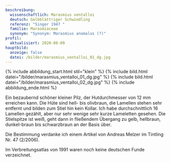 ```yaml
---
beschreibung:
  wissenschaftlich: Marasmius ventalloi
  deutsch: Gelbblättriger Schwindling
  referenz: "Singer 1947 "
  familie: Marasmiaceae
  synonym: "Synonym: Marasmius anomalus (?)"
profil:
  aktualisiert: 2020-08-09
hauptbild:
  anzeige: false
  datei: /bilder/marasmius_ventalloi_01_dg.jpg
---
```

{% include abbildung_start.html stil="klein" %}
{% include bild.html datei="/bilder/marasmius_ventalloi_01_dg.jpg" %}
{% include bild.html datei="/bilder/marasmius_ventalloi_02_dg.jpg" %}
{% include abbildung_ende.html %}

Ein bezaubernd schöner kleiner Pilz, der Hutdurchmesser von 12 mm erreichen kann. Die Hüte sind hell- bis olivbraun, die Lamellen stehen sehr entfernt und bilden zum Stiel hin kein Kollar. Ich habe durchschnittlich 16 Lamellen gezählt, aber nur sehr wenige sehr kurze Lameletten gesehen. Die Stielspitze ist weiß, geht dann in fließendem Übergang zu gelb, hellbraun, dunkel-braun bis schwarzbraun an der Basis über.

Die Bestimmung verdanke ich einem Artikel von Andreas Melzer im Tintling Nr. 47 (2/2006).


Im Verbreitungsatlas von 1991 waren noch keine deutschen Funde verzeichnet.
